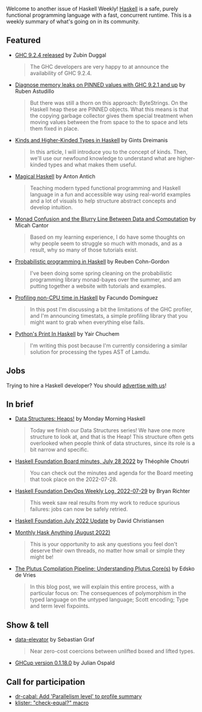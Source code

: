 Welcome to another issue of Haskell Weekly!
[Haskell](https://www.haskell.org) is a safe, purely functional programming language with a fast, concurrent runtime.
This is a weekly summary of what's going on in its community.

## Featured

- [GHC 9.2.4 released](https://discourse.haskell.org/t/ghc-9-2-4-released/4851?u=taylorfausak) by Zubin Duggal
  > The GHC developers are very happy to at announce the availability of GHC 9.2.4.

- [Diagnose memory leaks on PINNED values with GHC 9.2.1 and up](https://epicandmonicisnotiso.blogspot.com/2022/07/diagnose-memory-leaks-on-pinned-values.html) by Ruben Astudillo
  > But there was still a thorn on this approach: ByteStrings. On the Haskell heap these are PINNED objects. What this means is that the copying garbage collector gives them special treatment when moving values between the from space to the to space and lets them fixed in place.

- [Kinds and Higher-Kinded Types in Haskell](https://serokell.io/blog) by Gints Dreimanis
  > In this article, I will introduce you to the concept of kinds. Then, we'll use our newfound knowledge to understand what are higher-kinded types and what makes them useful.

- [Magical Haskell](https://leanpub.com/magicalhaskell) by Anton Antich
  > Teaching modern typed functional programming and Haskell language in a fun and accessible way using real-world examples and a lot of visuals to help structure abstract concepts and develop intuition.

- [Monad Confusion and the Blurry Line Between Data and Computation](https://www.micahcantor.com/blog/monad-confusion/) by Micah Cantor
  > Based on my learning experience, I do have some thoughts on why people seem to struggle so much with monads, and as a result, why so many of those tutorials exist.

- [Probabilistic programming in Haskell](https://discourse.haskell.org/t/probabilistic-programming-in-haskell/4867?u=taylorfausak) by Reuben Cohn-Gordon
  > I've been doing some spring cleaning on the probabilistic programming library monad-bayes over the summer, and am putting together a website with tutorials and examples.

- [Profiling non-CPU time in Haskell](https://www.tweag.io/blog/2022-07-28-timestats/) by Facundo Domínguez
  > In this post I'm discussing a bit the limitations of the GHC profiler, and I'm announcing timestats, a simple profiling library that you might want to grab when everything else fails.

- [Python's Print In Haskell](https://yairchu.github.io/posts/python-print-in-haskell) by Yair Chuchem
  > I'm writing this post because I'm currently considering a similar solution for processing the types AST of Lamdu.

## Jobs

Trying to hire a Haskell developer?
You should [advertise with us](https://haskellweekly.news/advertising.html)!

## In brief

- [Data Structures: Heaps!](https://mmhaskell.com/blog/2022/8/1/data-structures-heap) by Monday Morning Haskell
  > Today we finish our Data Structures series! We have one more structure to look at, and that is the Heap! This structure often gets overlooked when people think of data structures, since its role is a bit narrow and specific.

- [Haskell Foundation Board minutes, July 28 2022](https://discourse.haskell.org/t/haskell-foundation-board-minutes-july-28-2022/4871?u=taylorfausak) by Théophile Choutri
  > You can check out the minutes and agenda for the Board meeting that took place on the 2022-07-28.

- [Haskell Foundation DevOps Weekly Log, 2022-07-29](https://discourse.haskell.org/t/haskell-foundation-devops-weekly-log-2022-07-29/4856?u=taylorfausak) by Bryan Richter
  > This week saw real results from my work to reduce spurious failures: jobs can now be safely retried.

- [Haskell Foundation July 2022 Update](https://discourse.haskell.org/t/haskell-foundation-july-2022-update/4865?u=taylorfausak) by David Christiansen

- [Monthly Hask Anything (August 2022)](https://np.reddit.com/r/haskell/comments/wd7oqx/monthly_hask_anything_august_2022/)
  > This is your opportunity to ask any questions you feel don't deserve their own threads, no matter how small or simple they might be!

- [The Plutus Compilation Pipeline: Understanding Plutus Core(s)](https://well-typed.com/blog/2022/08/plutus-cores/) by Edsko de Vries
  > In this blog post, we will explain this entire process, with a particular focus on: The consequences of polymorphism in the typed language on the untyped language; Scott encoding; Type and term level fixpoints.

## Show & tell

- [data-elevator](https://discourse.haskell.org/t/ann-data-elevator-turn-any-lifted-datatype-into-an-unlifted-dataype/4862?u=taylorfausak) by Sebastian Graf
  > Near zero-cost coercions between unlifted boxed and lifted types.

- [GHCup version 0.1.18.0](https://discourse.haskell.org/t/ann-ghcup-0-1-18-0-released/4861?u=taylorfausak) by Julian Ospald

## Call for participation

- [dr-cabal: Add 'Parallelism level' to profile summary](https://github.com/chshersh/dr-cabal/issues/14)
- [klister: "check-equal?" macro](https://github.com/gelisam/klister/issues/152)
